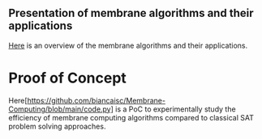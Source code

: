 ## Presentation of membrane algorithms and their applications

[Here](https://github.com/biancaisc/Membrane-Computing/blob/main/Membrane%20Computing%20Presentation.pptx) is an overview of the membrane algorithms and their applications.

# Proof of Concept
Here[https://github.com/biancaisc/Membrane-Computing/blob/main/code.py] is a PoC to experimentally study the efficiency of membrane computing algorithms compared to classical SAT problem solving approaches.
